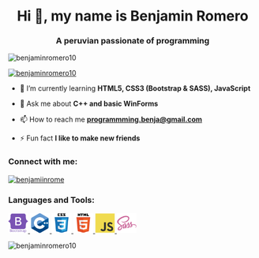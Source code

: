 <h1 align="center">Hi 👋, my name is Benjamin Romero</h1>
<h3 align="center">A peruvian passionate of programming</h3>

<p align="left"> <img src="https://komarev.com/ghpvc/?username=benjaminromero10&label=Profile%20views&color=000000&style=flat" alt="benjaminromero10" /> </p>

<p align="left"> <a href="https://github.com/ryo-ma/github-profile-trophy"><img src="https://github-profile-trophy.vercel.app/?username=benjaminromero10" alt="benjaminromero10" /></a> </p>

- 🌱 I’m currently learning **HTML5, CSS3 (Bootstrap & SASS), JavaScript**

- 💬 Ask me about **C++ and basic WinForms**

- 📫 How to reach me **programmming.benja@gmail.com**

- ⚡ Fun fact **I like to make new friends**
<h3 align="left">Connect with me:</h3>
<p align="left">
<a href="https://instagram.com/benjamiinrome" target="blank"><img align="center" src="https://raw.githubusercontent.com/rahuldkjain/github-profile-readme-generator/master/src/images/icons/Social/instagram.svg" alt="benjamiinrome" height="30" width="40" /></a>
</p>

<h3 align="left">Languages and Tools:</h3>
<p align="left"> <a href="https://getbootstrap.com" target="_blank" rel="noreferrer"> <img src="https://raw.githubusercontent.com/devicons/devicon/master/icons/bootstrap/bootstrap-plain-wordmark.svg" alt="bootstrap" width="40" height="40"/> </a> <a href="https://www.w3schools.com/cpp/" target="_blank" rel="noreferrer"> <img src="https://raw.githubusercontent.com/devicons/devicon/master/icons/cplusplus/cplusplus-original.svg" alt="cplusplus" width="40" height="40"/> </a> <a href="https://www.w3schools.com/css/" target="_blank" rel="noreferrer"> <img src="https://raw.githubusercontent.com/devicons/devicon/master/icons/css3/css3-original-wordmark.svg" alt="css3" width="40" height="40"/> </a> <a href="https://www.w3.org/html/" target="_blank" rel="noreferrer"> <img src="https://raw.githubusercontent.com/devicons/devicon/master/icons/html5/html5-original-wordmark.svg" alt="html5" width="40" height="40"/> </a> <a href="https://developer.mozilla.org/en-US/docs/Web/JavaScript" target="_blank" rel="noreferrer"> <img src="https://raw.githubusercontent.com/devicons/devicon/master/icons/javascript/javascript-original.svg" alt="javascript" width="40" height="40"/> </a> <a href="https://sass-lang.com" target="_blank" rel="noreferrer"> <img src="https://raw.githubusercontent.com/devicons/devicon/master/icons/sass/sass-original.svg" alt="sass" width="40" height="40"/> </a> </p>
<p><img align="left" src="https://github-readme-stats.vercel.app/api/top-langs?username=benjaminromero10&show_icons=true&theme=dark&hide_border=true&locale=en&layout=compact" alt="benjaminromero10" /></p>
